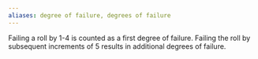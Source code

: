 ```yaml
---
aliases: degree of failure, degrees of failure
---
```

   
Failing a roll by 1-4 is counted as a first degree of failure. Failing the roll by subsequent increments of 5 results in additional degrees of failure.